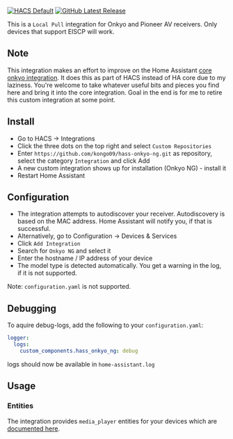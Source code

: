 [![HACS Default][hacs_shield]][hacs]
[![GitHub Latest Release][releases_shield]][latest_release]

[hacs_shield]: https://img.shields.io/static/v1.svg?label=HACS&message=Custom&style=popout&color=orange&labelColor=41bdf5&logo=HomeAssistantCommunityStore&logoColor=white
[hacs]: https://hacs.xyz/docs/default_repositories

[latest_release]: https://github.com/kongo09/hass-onkyo-ng/releases/latest
[releases_shield]: https://img.shields.io/github/release/kongo09/hass-onkyo-ng.svg?style=popout

This is a `Local Pull` integration for Onkyo and Pioneer AV receivers.
Only devices that support EISCP will work.


## Note

This integration makes an effort to improve on the Home Assistant [core onkyo integration](https://www.home-assistant.io/integrations/onkyo/). It does this as part of HACS instead of HA core due to my laziness. You're welcome to take whatever useful bits and pieces you find here and bring it into the core integration. Goal in the end is for me to retire this custom integration at some point.


## Install

* Go to HACS -> Integrations
* Click the three dots on the top right and select `Custom Repositories`
* Enter `https://github.com/kongo09/hass-onkyo-ng.git` as repository, select the category `Integration` and click Add
* A new custom integration shows up for installation (Onkyo NG) - install it
* Restart Home Assistant


## Configuration

* The integration attempts to autodiscover your receiver. Autodiscovery is based on the MAC address. Home Assistant will notify you, if that is successful. 
* Alternatively, go to Configuration -> Devices & Services
* Click `Add Integration`
* Search for `Onkyo NG` and select it
* Enter the hostname / IP address of your device
* The model type is detected automatically. You get a warning in the log, if it is not supported.

Note: `configuration.yaml` is not supported.



## Debugging

To aquire debug-logs, add the following to your `configuration.yaml`:

```yaml
logger:
  logs:
    custom_components.hass_onkyo_ng: debug
```

logs should now be available in `home-assistant.log`


## Usage

### Entities

The integration provides `media_player` entities for your devices which are [documented here](https://www.home-assistant.io/integrations/media_player/).

